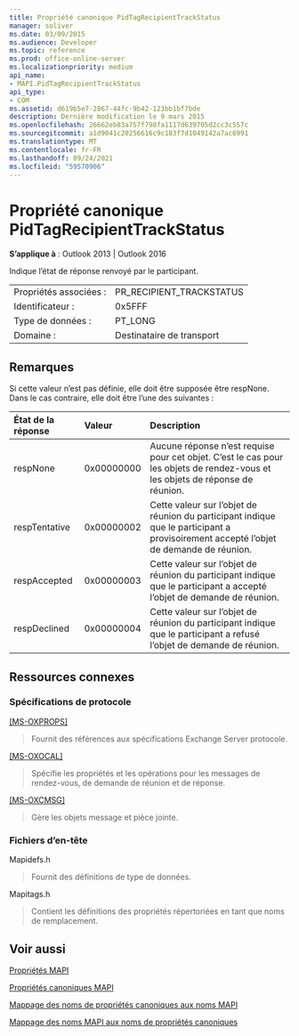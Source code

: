 ```yaml
---
title: Propriété canonique PidTagRecipientTrackStatus
manager: soliver
ms.date: 03/09/2015
ms.audience: Developer
ms.topic: reference
ms.prod: office-online-server
ms.localizationpriority: medium
api_name:
- MAPI.PidTagRecipientTrackStatus
api_type:
- COM
ms.assetid: d619b5e7-2867-44fc-9b42-123bb1bf7bde
description: Dernière modification le 9 mars 2015
ms.openlocfilehash: 26662eb83a757f798fa1117d639705d2cc3c557c
ms.sourcegitcommit: a1d9041c20256616c9c183f7d1049142a7ac6991
ms.translationtype: MT
ms.contentlocale: fr-FR
ms.lasthandoff: 09/24/2021
ms.locfileid: "59570906"
---
```

# <a name="pidtagrecipienttrackstatus-canonical-property"></a>Propriété canonique PidTagRecipientTrackStatus

  
  
**S’applique à** : Outlook 2013 | Outlook 2016 
  
Indique l’état de réponse renvoyé par le participant.
  
|||
|:-----|:-----|
|Propriétés associées :  <br/> |PR_RECIPIENT_TRACKSTATUS  <br/> |
|Identificateur :  <br/> |0x5FFF  <br/> |
|Type de données :  <br/> |PT_LONG  <br/> |
|Domaine :  <br/> |Destinataire de transport  <br/> |
   
## <a name="remarks"></a>Remarques

Si cette valeur n’est pas définie, elle doit être supposée être respNone. Dans le cas contraire, elle doit être l’une des suivantes :
  
|**État de la réponse**|**Valeur**|**Description**|
|:-----|:-----|:-----|
|respNone  <br/> |0x00000000  <br/> |Aucune réponse n’est requise pour cet objet. C’est le cas pour les objets de rendez-vous et les objets de réponse de réunion.  <br/> |
|respTentative  <br/> |0x00000002  <br/> |Cette valeur sur l’objet de réunion du participant indique que le participant a provisoirement accepté l’objet de demande de réunion.  <br/> |
|respAccepted  <br/> |0x00000003  <br/> |Cette valeur sur l’objet de réunion du participant indique que le participant a accepté l’objet de demande de réunion.  <br/> |
|respDeclined  <br/> |0x00000004  <br/> |Cette valeur sur l’objet de réunion du participant indique que le participant a refusé l’objet de demande de réunion.  <br/> |
   
## <a name="related-resources"></a>Ressources connexes

### <a name="protocol-specifications"></a>Spécifications de protocole

[[MS-OXPROPS]](https://msdn.microsoft.com/library/f6ab1613-aefe-447d-a49c-18217230b148%28Office.15%29.aspx)
  
> Fournit des références aux spécifications Exchange Server protocole.
    
[[MS-OXOCAL]](https://msdn.microsoft.com/library/09861fde-c8e4-4028-9346-e7c214cfdba1%28Office.15%29.aspx)
  
> Spécifie les propriétés et les opérations pour les messages de rendez-vous, de demande de réunion et de réponse.
    
[[MS-OXCMSG]](https://msdn.microsoft.com/library/7fd7ec40-deec-4c06-9493-1bc06b349682%28Office.15%29.aspx)
  
> Gère les objets message et pièce jointe.
    
### <a name="header-files"></a>Fichiers d’en-tête

Mapidefs.h
  
> Fournit des définitions de type de données.
    
Mapitags.h
  
> Contient les définitions des propriétés répertoriées en tant que noms de remplacement.
    
## <a name="see-also"></a>Voir aussi



[Propriétés MAPI](mapi-properties.md)
  
[Propriétés canoniques MAPI](mapi-canonical-properties.md)
  
[Mappage des noms de propriétés canoniques aux noms MAPI](mapping-canonical-property-names-to-mapi-names.md)
  
[Mappage des noms MAPI aux noms de propriétés canoniques](mapping-mapi-names-to-canonical-property-names.md)

